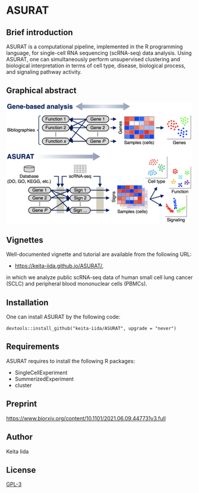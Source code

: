 # ASURAT
## Brief introduction
ASURAT is a computational pipeline, implemented in the R programming language, for single-cell RNA sequencing (scRNA-seq) data analysis.
Using ASURAT, one can simultaneously perform unsupervised clustering and biological interpretation in terms of cell type, disease, biological process, and signaling pathway activity.

## Graphical abstract
<img src="figures/figure_00_0001.png" width="500px">

## Vignettes
Well-documented vignette and tutorial are available from the following URL:

* https://keita-iida.github.io/ASURAT/,

in which we analyze public scRNA-seq data of human small cell lung cancer (SCLC) and peripheral blood mononuclear cells (PBMCs).

## Installation
One can install ASURAT by the following code:

```{r}
devtools::install_github("keita-iida/ASURAT", upgrade = "never")
```

## Requirements
ASURAT requires to install the following R packages:

* SingleCellExperiment
* SummerizedExperiment
* cluster

## Preprint
https://www.biorxiv.org/content/10.1101/2021.06.09.447731v3.full

## Author
Keita Iida

## License
[GPL-3](https://github.com/keita-iida/ASURAT/blob/main/LICENSE)
